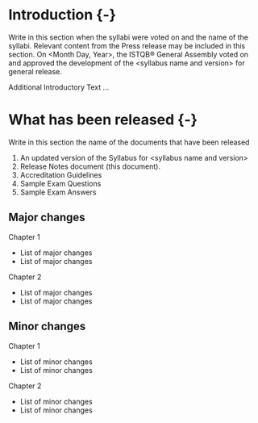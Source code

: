 # Introduction {-}

Write in this section when the syllabi were voted on and the name of the syllabi. Relevant content from the Press release may be included in this section.
On \<Month Day, Year\>, the ISTQB® General Assembly voted on and approved the development of the \<syllabus name and version\> for general release.

Additional Introductory Text ...


# What has been released {-}
Write in this section the name of the documents that have been released 

1. An updated version of the Syllabus for \<syllabus name and version\>
2. Release Notes document (this document).
3. Accreditation Guidelines
4. Sample Exam Questions
5. Sample Exam Answers


## Major changes

Chapter 1

* List of major changes
* List of major changes

Chapter 2 

* List of major changes
* List of major changes

## Minor changes

Chapter 1

* List of minor changes
* List of minor changes

Chapter 2 

* List of minor changes
* List of minor changes